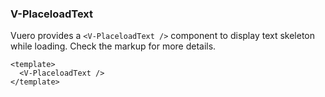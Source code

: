 ### V-PlaceloadText

Vuero provides a `<V-PlaceloadText />` component to display text skeleton
while loading. Check the markup for more details.

<!--code-->

```vue
<template>
  <V-PlaceloadText />
</template>
```

<!--/code-->

<!--example-->

<V-PlaceloadText />

<!--/example-->

